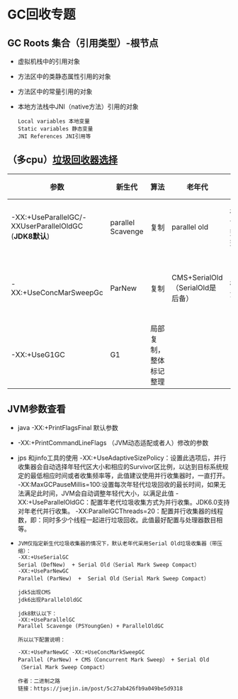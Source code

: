 # GC回收专题

## GC Roots 集合（**引用类型**）-根节点

- 虚拟机栈中的引用对象

- 方法区中的类静态属性引用的对象

- 方法区中的常量引用的对象

- 本地方法栈中JNI（native方法）引用的对象

  ```properties
  Local variables 本地变量
  Static variables 静态变量
  JNI References JNI引用等
  ```

  

## （**多cpu**）[垃圾回收器选择](https://hllvm-group.iteye.com/group/wiki/2865-JVM)

| 参数                                                   | 新生代            | 算法                   | 老年代                           | 算法     |              |
| ------------------------------------------------------ | ----------------- | ---------------------- | -------------------------------- | -------- | ------------ |
| -XX:+UseParallelGC/-XXUserParallelOldGC (**JDK8默认**) | parallel Scavenge | 复制                   | parallel old                     | 标记整理 | 吞吐量优先   |
| -XX:+UseConcMarSweepGc                                 | ParNew            | 复制                   | CMS+SerialOld（SerialOld是后备） | 标-清    | 响应时间优先 |
| -XX:+UseG1GC                                           | G1                | 局部复制，整体标记整理 |                                  |          | 大堆等考虑   |

## JVM参数查看

- java -XX:+PrintFlagsFinal 默认参数

- -XX:+PrintCommandLineFlags  （JVM动态适配或者人）修改的参数

- jps 和jinfo工具的使用
  -XX:+UseAdaptiveSizePolicy：设置此选项后，并行收集器会自动选择年轻代区大小和相应的Survivor区比例，以达到目标系统规定的最低相应时间或者收集频率等，此值建议使用并行收集器时，一直打开。
  -XX:MaxGCPauseMillis=100:设置每次年轻代垃圾回收的最长时间，如果无法满足此时间，JVM会自动调整年轻代大小，以满足此值
  -XX:+UseParallelOldGC：配置年老代垃圾收集方式为并行收集。JDK6.0支持对年老代并行收集。
  -XX:ParallelGCThreads=20：配置并行收集器的线程数，即：同时多少个线程一起进行垃圾回收。此值最好配置与处理器数目相等。

- ```properties
  JVM仅指定新生代垃圾收集器的情况下，默认老年代采用Serial Old垃圾收集器（带压缩）：
  -XX:+UseSerialGC
  Serial (DefNew)  + Serial Old（Serial Mark Sweep Compact）
  -XX:+UseParNewGC
  Parallel (ParNew)  +  Serial Old（Serial Mark Sweep Compact）
  
  jdk5出现CMS
  jdk6出现ParallelOldGC

  jdk8默认以下：
  -XX:+UseParallelGC
  Parallel Scavenge (PSYoungGen) + ParallelOldGC 
  
  所以以下配置说明：
  
  -XX:+UseParNewGC -XX:+UseConcMarkSweepGC
  Parallel (ParNew) + CMS（Concurrent Mark Sweep） + Serial Old（Serial Mark Sweep Compact）
  
  作者：二进制之路
  链接：https://juejin.im/post/5c27ab426fb9a049be5d9318
  
  ```

  